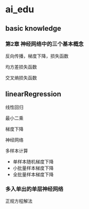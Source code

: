 # ai_edu

## basic knowledge

### 第2章 神经网络中的三个基本概念

反向传播，梯度下降，损失函数

均方差损失函数

交叉熵损失函数

## linearRegression

线性回归

最小二乘

梯度下降

神经网络

多样本计算

* 单样本随机梯度下降
* 小批量样本梯度下降
* 全批量样本梯度下降

### 多入单出的单层神经网络

正规方程解法

###